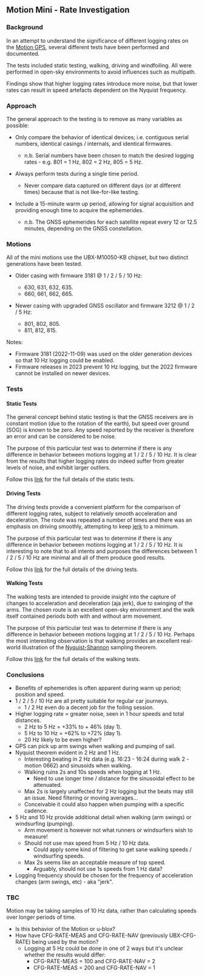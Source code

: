 ## Motion Mini - Rate Investigation

### Background

In an attempt to understand the significance of different logging rates on the [Motion GPS](https://www.motion-gps.com/motion/index.html), several different tests have been performed and documented.

The tests included static testing, walking, driving and windfoiling.  All were performed in open-sky environments to avoid influences such as multipath.

Findings show that higher logging rates introduce more noise, but that lower rates can result in speed artefacts dependent on the Nyquist frequency.



### Approach

The general approach to the testing is to remove as many variables as possible:

- Only compare the behavior of identical devices; i.e. contiguous serial numbers, identical casings / internals, and identical firmwares.
  - n.b. Serial numbers have been chosen to match the desired logging rates - e.g. 801 = 1 Hz, 802 = 2 Hz, 805 = 5 Hz.

- Always perform tests during a single time period.
  - Never compare data captured on different days (or at different times) because that is not like-for-like testing.

- Include a 15-minute warm up period, allowing for signal acquisition and providing enough time to acquire the ephemerides.
  - n.b. The GNSS ephemerides for each satellite repeat every 12 or 12.5 minutes, depending on the GNSS constellation.




### Motions

All of the mini motions use the UBX-M10050-KB chipset, but two distinct generations have been tested.

- Older casing with firmware 3181 @ 1 / 2 / 5 / 10 Hz:
  - 630, 631, 632, 635.
  - 660, 661, 662, 665.

- Newer casing with upgraded GNSS oscillator and firmware 3212 @ 1 / 2 / 5 Hz:
  - 801, 802, 805.
  - 811, 812, 815.


Notes:

- Firmware 3181 (2022-11-09) was used on the older generation devices so that 10 Hz logging could be enabled.
- Firmware releases in 2023 prevent 10 Hz logging, but the 2022 firmware cannot be installed on newer devices.




### Tests

#### Static Tests

The general concept behind static testing is that the GNSS receivers are in constant motion (due to the rotation of the earth), but speed over ground (SOG) is known to be zero. Any speed reported by the receiver is therefore an error and can be considered to be noise.

The purpose of this particular test was to determine if there is any difference in behavior between motions logging at 1 / 2 / 5 / 10 Hz. It is clear from the results that higher logging rates do indeed suffer from greater levels of noise, and exhibit larger outliers.

Follow this [link](garden/README.md) for the full details of the static tests.



#### Driving Tests

The driving tests provide a convenient platform for the comparison of different logging rates, subject to relatively smooth acceleration and deceleration. The route was repeated a number of times and there was an emphasis on driving smoothly, attempting to keep [jerk](https://en.wikipedia.org/wiki/Jerk_(physics)) to a minimum.

The purpose of this particular test was to determine if there is any difference in behavior between motions logging at 1 / 2 / 5 / 10 Hz. It is interesting to note that to all intents and purposes the differences between 1 / 2 / 5 / 10 Hz are minimal and all of them produce good results.

Follow this [link](driving/README.md) for the full details of the driving tests.



#### Walking Tests

The walking tests are intended to provide insight into the capture of changes to acceleration and deceleration (aja jerk), due to swinging of the arms. The chosen route is an excellent open-sky environment and the walk itself contained periods both with and without arm movement.

The purpose of this particular test was to determine if there is any difference in behavior between motions logging at 1 / 2 / 5 / 10 Hz. Perhaps the most interesting observation is that walking provides an excellent real-world illustration of the [Nyquist-Shannon](https://en.wikipedia.org/wiki/Nyquist%E2%80%93Shannon_sampling_theorem) sampling theorem.

Follow this [link](walking/README.md) for the full details of the walking tests.



### Conclusions

- Benefits of ephemerides is often apparent during warm up period; position and speed.
- 1 / 2 / 5 / 10 Hz are all pretty suitable for regular car journeys.
  - 1 / 2 Hz even do a decent job for the foiling session.
- Higher logging rate = greater noise, seen in 1 hour speeds and total distances.
  - 2 Hz to 5 Hz = +33% to + 46% (day 1).
  - 5 Hz to 10 Hz = +62% to +72% (day 1).
  - 20 Hz likely to be even higher?
- GPS can pick up arm swings when walking and pumping of sail.
- Nyquist theorem evident in 2 Hz and 1 Hz.
  - Interesting beating in 2 Hz data (e.g. 16:23 - 16:24 during walk 2 - motion 0662) and sinusoids when walking.
  - Walking ruins 2s and 10s speeds when logging at 1 Hz.
    - Need to use longer time / distance for the sinusoidal effect to be attenuated.
  - Max 2s is largely unaffected for 2 Hz logging but the beats may still an issue. Need filtering or moving averages...
  - Conceivable it could also happen when pumping with a specific cadence.
- 5 Hz and 10 Hz provide additional detail when walking (arm swings) or windsurfing (pumping).
  - Arm movement is however not what runners or windsurfers wish to measure!
  - Should not use max speed from 5 Hz / 10 Hz data.
    - Could apply some kind of filtering to get sane walking speeds / windsurfing speeds.
  - Max 2s seems like an acceptable measure of top speed.
    - Arguably, should not use 1s speeds from 1 Hz data?
- Logging frequency should be chosen for the frequency of acceleration changes (arm swings, etc) - aka "jerk".



### TBC

Motion may be taking samples of 10 Hz data, rather than calculating speeds over longer periods of time.

- Is this behavior of the Motion or u-blox?
- How have CFG-RATE-MEAS and CFG-RATE-NAV (previously UBX-CFG-RATE) being used by the motion?
  - Logging at 5 Hz could be done in one of 2 ways but it's unclear whether the results would differ:
    - CFG-RATE-MEAS = 100 and CFG-RATE-NAV = 2
    - CFG-RATE-MEAS = 200 and CFG-RATE-NAV = 1
